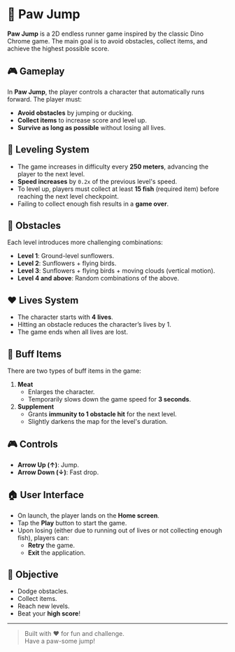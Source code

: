 # 🐾 Paw Jump

**Paw Jump** is a 2D endless runner game inspired by the classic Dino Chrome game. The main goal is to avoid obstacles, collect items, and achieve the highest possible score.

## 🎮 Gameplay

In **Paw Jump**, the player controls a character that automatically runs forward. The player must:

- **Avoid obstacles** by jumping or ducking.
- **Collect items** to increase score and level up.
- **Survive as long as possible** without losing all lives.

## 🚀 Leveling System

- The game increases in difficulty every **250 meters**, advancing the player to the next level.
- **Speed increases** by `0.2x` of the previous level's speed.
- To level up, players must collect at least **15 fish** (required item) before reaching the next level checkpoint.
- Failing to collect enough fish results in a **game over**.

## 🧱 Obstacles

Each level introduces more challenging combinations:

- **Level 1**: Ground-level sunflowers.
- **Level 2**: Sunflowers + flying birds.
- **Level 3**: Sunflowers + flying birds + moving clouds (vertical motion).
- **Level 4 and above**: Random combinations of the above.

## ❤️ Lives System

- The character starts with **4 lives**.
- Hitting an obstacle reduces the character’s lives by 1.
- The game ends when all lives are lost.

## 🔮 Buff Items

There are two types of buff items in the game:

1. **Meat**
   - Enlarges the character.
   - Temporarily slows down the game speed for **3 seconds**.
2. **Supplement**
   - Grants **immunity to 1 obstacle hit** for the next level.
   - Slightly darkens the map for the level's duration.

## 🎮 Controls

- **Arrow Up (↑)**: Jump.
- **Arrow Down (↓)**: Fast drop.

## 🏠 User Interface

- On launch, the player lands on the **Home screen**.
- Tap the **Play** button to start the game.
- Upon losing (either due to running out of lives or not collecting enough fish), players can:
  - **Retry** the game.
  - **Exit** the application.

## 🏁 Objective

- Dodge obstacles.
- Collect items.
- Reach new levels.
- Beat your **high score**!

---

> Built with ❤️ for fun and challenge.  
> Have a paw-some jump!

